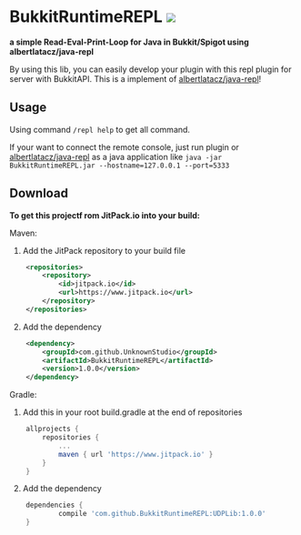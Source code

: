 # BukkitRuntimeREPL [![](https://www.jitpack.io/v/UnknownStudio/BukkitRuntimeREPL.svg)](https://www.jitpack.io/#UnknownStudio/BukkitRuntimeREPL)

**a simple Read-Eval-Print-Loop for Java in Bukkit/Spigot using albertlatacz/java-repl**

By using this lib, you can easily develop your plugin with this repl plugin for server with BukkitAPI. This is a implement of [albertlatacz/java-repl](https://github.com/albertlatacz/java-repl)!

## Usage

Using command `/repl help` to get all command.

If your want to connect the remote console, 
just run plugin or [albertlatacz/java-repl](https://github.com/albertlatacz/java-repl) 
as a java application like `java -jar BukkitRuntimeREPL.jar --hostname=127.0.0.1 --port=5333`

## Download
**To get this projectf rom JitPack.io into your build:**

Maven:
1. Add the JitPack repository to your build file
```xml
	<repositories>
		<repository>
		    <id>jitpack.io</id>
		    <url>https://www.jitpack.io</url>
		</repository>
	</repositories>
```

2. Add the dependency
```xml
	<dependency>
	    <groupId>com.github.UnknownStudio</groupId>
	    <artifactId>BukkitRuntimeREPL</artifactId>
	    <version>1.0.0</version>
	</dependency>
```

Gradle:
1. Add this in your root build.gradle at the end of repositories
```gradle
	allprojects {
		repositories {
			...
			maven { url 'https://www.jitpack.io' }
		}
	}
```

2. Add the dependency
```gradle
	dependencies {
	        compile 'com.github.BukkitRuntimeREPL:UDPLib:1.0.0'
	}
```
